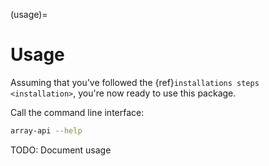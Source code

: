 (usage)=

# Usage

Assuming that you've followed the {ref}`installations steps <installation>`, you're now ready to use this package.

Call the command line interface:

```bash
array-api --help
```

TODO: Document usage
